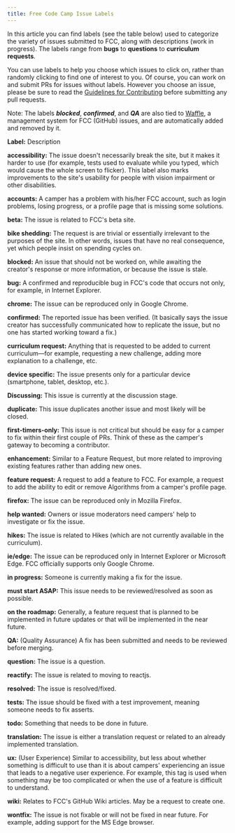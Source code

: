 ```yaml
---
title: Free Code Camp Issue Labels
---
```

In this article you can find labels (see the table below) used to categorize the variety of issues submitted to FCC, along with descriptions (work in progress). The labels range from **bugs** to **questions** to **curriculum requests**.

You can use labels to help you choose which issues to click on, rather than randomly clicking to find one of interest to you. Of course, you can work on and submit PRs for issues without labels. However you choose an issue, please be sure to read the [Guidelines for Contributing](https://github.com/FreeCodeCamp/FreeCodeCamp/blob/staging/CONTRIBUTING.md) before submitting any pull requests.

Note: The labels **_blocked_**, **_confirmed_**, and **_QA_** are also tied to [Waffle](https://waffle.io/freecodecamp/freecodecamp), a management system for FCC (GitHub) issues, and are automatically added and removed by it.

**Label:** Description

**accessibility:** The issue doesn't necessarily break the site, but it makes it harder to use (for example, tests used to evaluate while you typed, which would cause the whole screen to flicker). This label also marks improvements to the site's usability for people with vision impairment or other disabilities.

**accounts:** A camper has a problem with his/her FCC account, such as login problems, losing progress, or a profile page that is missing some solutions.

**beta:** The issue is related to FCC's beta site.

**bike shedding:** The request is are trivial or essentially irrelevant to the purposes of the site. In other words, issues that have no real consequence, yet which people insist on spending cycles on.

**blocked:** An issue that should not be worked on, while awaiting the creator's response or more information, or because the issue is stale.

**bug:** A confirmed and reproducible bug in FCC's code that occurs not only, for example, in Internet Explorer.

**chrome:** The issue can be reproduced only in Google Chrome.

**confirmed:** The reported issue has been verified. (It basically says the issue creator has successfully communicated how to replicate the issue, but no one has started working toward a fix.)

**curriculum request:** Anything that is requested to be added to current curriculum—for example, requesting a new challenge, adding more explanation to a challenge, etc.

**device specific:** The issue presents only for a particular device (smartphone, tablet, desktop, etc.).

**Discussing:** This issue is currently at the discussion stage.

**duplicate:** This issue duplicates another issue and most likely will be closed.

**first-timers-only:** This issue is not critical but should be easy for a camper to fix within their first couple of PRs. Think of these as the camper's gateway to becoming a contributor.

**enhancement:** Similar to a Feature Request, but more related to improving existing features rather than adding new ones.

**feature request:** A request to add a feature to FCC. For example, a request to add the ability to edit or remove Algorithms from a camper's profile page.

**firefox:** The issue can be reproduced only in Mozilla Firefox.

**help wanted:** Owners or issue moderators need campers' help to investigate or fix the issue.

**hikes:** The issue is related to Hikes (which are not currently available in the curriculum).

**ie/edge:** The issue can be reproduced only in Internet Explorer or Microsoft Edge. FCC officially supports only Google Chrome.

**in progress:** Someone is currently making a fix for the issue.

**must start ASAP:** This issue needs to be reviewed/resolved as soon as possible.

**on the roadmap:** Generally, a feature request that is planned to be implemented in future updates or that will be implemented in the near future.

**QA:** (Quality Assurance) A fix has been submitted and needs to be reviewed before merging.

**question:** The issue is a question.

**reactify:** The issue is related to moving to reactjs.

**resolved:** The issue is resolved/fixed.

**tests:** The issue should be fixed with a test improvement, meaning someone needs to fix asserts.

**todo:** Something that needs to be done in future.

**translation:** The issue is either a translation request or related to an already implemented translation.

**ux:** (User Experience) Similar to accessibility, but less about whether something is difficult to use than it is about campers' experiencing an issue that leads to a negative user experience. For example, this tag is used when something may be too complicated or when the use of a feature is difficult to understand.

**wiki:** Relates to FCC's GitHub Wiki articles. May be a request to create one.

**wontfix:** The issue is not fixable or will not be fixed in near future. For example, adding support for the MS Edge browser.